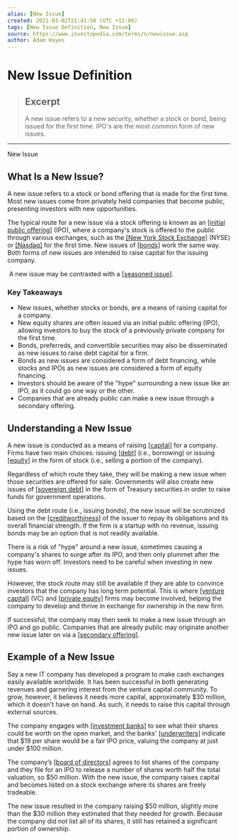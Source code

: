 ```yaml
---
alias: [New Issue]
created: 2021-03-02T21:41:50 (UTC +11:00)
tags: [New Issue Definition, New Issue]
source: https://www.investopedia.com/terms/n/newissue.asp
author: Adam Hayes
---
```


# New Issue Definition

> ## Excerpt
> A new issue refers to a new security, whether a stock or bond, being issued for the first time. IPO's are the most common form of new issues.

---

New Issue
## What Is a New Issue?

A new issue refers to a stock or bond offering that is made for the first time. Most new issues come from privately held companies that become public, presenting investors with new opportunities.

The typical route for a new issue via a stock offering is known as an [[initial public offering]](https://www.investopedia.com/terms/i/ipo.asp) (IPO), where a company's stock is offered to the public through various exchanges, such as the [[New York Stock Exchange]](https://www.investopedia.com/terms/n/nyse.asp) (NYSE) or [[Nasdaq]](https://www.investopedia.com/terms/n/nasdaq.asp) for the first time. New issues of [[bonds]](https://www.investopedia.com/terms/b/bond.asp) work the same way. Both forms of new issues are intended to raise capital for the issuing company.

 A new issue may be contrasted with a [[seasoned issue]](https://www.investopedia.com/terms/s/seasonedissue.asp).

### Key Takeaways

-   New issues, whether stocks or bonds, are a means of raising capital for a company.
-   New equity shares are often issued via an initial public offering (IPO), allowing investors to buy the stock of a previously private company for the first time.
-   Bonds, preferreds, and convertible securities may also be disseminated as new issues to raise debt capital for a firm.
-   Bonds as new issues are considered a form of debt financing, while stocks and IPOs as new issues are considered a form of equity financing.
-   Investors should be aware of the "hype" surrounding a new issue like an IPO, as it could go one way or the other.
-   Companies that are already public can make a new issue through a secondary offering.

## Understanding a New Issue

A new issue is conducted as a means of raising [[capital]](https://www.investopedia.com/terms/c/capital.asp) for a company. Firms have two main choices: issuing [[debt]](https://www.investopedia.com/terms/d/debtfinancing.asp) (i.e., borrowing) or issuing [[equity]](https://www.investopedia.com/terms/e/equityfinancing.asp) in the form of stock (i.e., selling a portion of the company).

Regardless of which route they take, they will be making a new issue when those securities are offered for sale. Governments will also create new issues of [[sovereign debt]](https://www.investopedia.com/terms/s/sovereign-debt.asp) in the form of Treasury securities in order to raise funds for government operations.

Using the debt route (i.e., issuing bonds), the new issue will be scrutinized based on the [[creditworthiness]](https://www.investopedia.com/terms/c/credit-worthiness.asp) of the issuer to repay its obligations and its overall financial strength. If the firm is a startup with no revenue, issuing bonds may be an option that is not readily available.

There is a risk of "hype" around a new issue, sometimes causing a company's shares to surge after its IPO, and then only plummet after the hype has worn off. Investors need to be careful when investing in new issues. 

However, the stock route may still be available if they are able to convince investors that the company has long term potential. This is where [[venture capital]](https://www.investopedia.com/terms/v/venturecapital.asp) (VC) and [[private equity]](https://www.investopedia.com/terms/p/privateequity.asp) firms may become involved, helping the company to develop and thrive in exchange for ownership in the new firm.

If successful, the company may then seek to make a new issue through an IPO and go public. Companies that are already public may originate another new issue later on via a [[secondary offering]](https://www.investopedia.com/terms/s/secondaryoffering.asp).

## Example of a New Issue

Say a new IT company has developed a program to make cash exchanges easily available worldwide. It has been successful in both generating revenues and garnering interest from the venture capital community. To grow, however, it believes it needs more capital, approximately $30 million, which it doesn't have on hand. As such, it needs to raise this capital through external sources.

The company engages with [[investment banks]](https://www.investopedia.com/articles/08/investment-banks.asp) to see what their shares could be worth on the open market, and the banks' [[underwriters]](https://www.investopedia.com/terms/u/underwriting.asp) indicate that $19 per share would be a fair IPO price, valuing the company at just under $100 million.

The company’s [[board of directors]](https://www.investopedia.com/terms/b/boardofdirectors.asp) agrees to list shares of the company and they file for an IPO to release a number of shares worth half the total valuation, so $50 million. With the new issue, the company raises capital and becomes listed on a stock exchange where its shares are freely tradeable.

The new issue resulted in the company raising $50 million, slightly more than the $30 million they estimated that they needed for growth. Because the company did not list all of its shares, it still has retained a significant portion of ownership.
